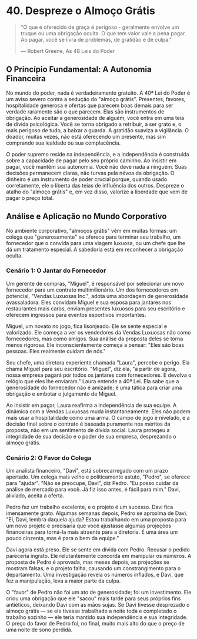 # 40. Despreze o Almoço Grátis

> "O que é oferecido de graça é perigoso - geralmente envolve um truque ou uma obrigação oculta. O que tem valor vale a pena pagar. Ao pagar, você se livra de problemas, de gratidão e de culpa."
> 
> — Robert Greene, As 48 Leis do Poder

## O Princípio Fundamental: A Autonomia Financeira

No mundo do poder, nada é verdadeiramente gratuito. A 40ª Lei do Poder é um aviso severo contra a sedução do "almoço grátis". Presentes, favores, hospitalidade generosa e ofertas que parecem boas demais para ser verdade raramente são o que parecem. Elas são instrumentos de obrigação. Ao aceitar a generosidade de alguém, você entra em uma teia de dívida psicológica. Você se torna obrigado a retribuir, a ser grato e, o mais perigoso de tudo, a baixar a guarda. A gratidão suaviza a vigilância. O doador, muitas vezes, não está oferecendo um presente, mas sim comprando sua lealdade ou sua complacência.

O poder supremo reside na independência, e a independência é construída sobre a capacidade de pagar pelo seu próprio caminho. Ao insistir em pagar, você mantém sua autonomia. Você não deve nada a ninguém. Suas decisões permanecem claras, não turvas pela névoa da obrigação. O dinheiro é um instrumento de poder crucial porque, quando usado corretamente, ele o liberta das teias de influência dos outros. Despreze o atalho do "almoço grátis" e, em vez disso, valorize a liberdade que vem de pagar o preço total.

## Análise e Aplicação no Mundo Corporativo

No ambiente corporativo, "almoços grátis" vêm em muitas formas: um colega que "generosamente" se oferece para terminar seu trabalho, um fornecedor que o convida para uma viagem luxuosa, ou um chefe que lhe dá um tratamento especial. A sabedoria está em reconhecer a obrigação oculta.

### Cenário 1: O Jantar do Fornecedor

Um gerente de compras, "Miguel", é responsável por selecionar um novo fornecedor para um contrato multimilionário. Um dos fornecedores em potencial, "Vendas Luxuosas Inc.", adota uma abordagem de generosidade avassaladora. Eles convidam Miguel e sua esposa para jantares nos restaurantes mais caros, enviam presentes luxuosos para seu escritório e oferecem ingressos para eventos esportivos importantes.

Miguel, um novato no jogo, fica lisonjeado. Ele se sente especial e valorizado. Ele começa a ver os vendedores da Vendas Luxuosas não como fornecedores, mas como amigos. Sua análise da proposta deles se torna menos rigorosa. Ele inconscientemente começa a pensar: "Eles são boas pessoas. Eles realmente cuidam de nós."

Seu chefe, uma diretora experiente chamada "Laura", percebe o perigo. Ela chama Miguel para seu escritório. "Miguel", diz ela, "a partir de agora, nossa empresa pagará por todos os jantares com fornecedores. E devolva o relógio que eles lhe enviaram." Laura entende a 40ª Lei. Ela sabe que a generosidade do fornecedor não é amizade; é uma tática para criar uma obrigação e embotar o julgamento de Miguel.

Ao insistir em pagar, Laura reafirma a independência de sua equipe. A dinâmica com a Vendas Luxuosas muda instantaneamente. Eles não podem mais usar a hospitalidade como uma arma. O campo de jogo é nivelado, e a decisão final sobre o contrato é baseada puramente nos méritos da proposta, não em um sentimento de dívida social. Laura protegeu a integridade de sua decisão e o poder de sua empresa, desprezando o almoço grátis.

### Cenário 2: O Favor do Colega

Um analista financeiro, "Davi", está sobrecarregado com um prazo apertado. Um colega mais velho e politicamente astuto, "Pedro", se oferece para "ajudar". "Não se preocupe, Davi", diz Pedro. "Eu posso cuidar da análise de mercado para você. Já fiz isso antes, é fácil para mim." Davi, aliviado, aceita a oferta.

Pedro faz um trabalho excelente, e o projeto é um sucesso. Davi fica imensamente grato. Algumas semanas depois, Pedro se aproxima de Davi. "Ei, Davi, lembra daquela ajuda? Estou trabalhando em uma proposta para um novo projeto e precisaria que você ajustasse algumas projeções financeiras para torná-la mais atraente para a diretoria. É uma área um pouco cinzenta, mas é para o bem da equipe."

Davi agora está preso. Ele se sente em dívida com Pedro. Recusar o pedido pareceria ingrato. Ele relutantemente concorda em manipular os números. A proposta de Pedro é aprovada, mas meses depois, as projeções se mostram falsas, e o projeto falha, causando um constrangimento para o departamento. Uma investigação revela os números inflados, e Davi, que fez a manipulação, leva a maior parte da culpa.

O "favor" de Pedro não foi um ato de generosidade; foi um investimento. Ele criou uma obrigação que ele "sacou" mais tarde para seus próprios fins antiéticos, deixando Davi com as mãos sujas. Se Davi tivesse desprezado o almoço grátis — se ele tivesse trabalhado a noite toda e completado o trabalho sozinho — ele teria mantido sua independência e sua integridade. O preço do favor de Pedro foi, no final, muito mais alto do que o preço de uma noite de sono perdida.
